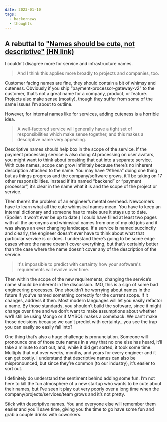 ```yaml
---
date: 2023-01-10
tags:
  - hackernews
  - thoughts
---
```


## A rebuttal to ["Names should be cute, not descriptive"](https://ntietz.com/blog/name-your-projects-cutesy-things/) [(HN link)](https://news.ycombinator.com/item?id=34320517)
I couldn’t disagree more for service and infrastructure names.

> And I think this applies more broadly to projects and companies, too.

Customer facing names are fine, they should contain a bit of whimsy and cuteness. Obviously if you ship “payment-processor-gateway-v2” to the customer, that’s not a great name for a company, product, or feature. Projects also make sense (mostly), though they suffer from some of the same issues I’m about to outline.

However, for internal names like for services, adding cuteness is a horrible idea. 

> A well-factored service will generally have a tight set of responsibilities which make sense together, and this makes a descriptive name very appealing.

Descriptive names should help box in the scope of the service. If the payment processing service is also doing AI processing on user avatars, you might want to think about breaking that out into a separate service. With cute names, scope can grow infinitely because there’s no inherent description attached to the name. You may have “Athena” doing one thing but as things progress and the company/software grows, it’ll be taking on 17 other responsibilities. Instead if it’s named “backend” or “payment processor”, it’s clear in the name what it is and the scope of the project or service.

Then there’s the problem of an engineer’s mental overhead. Newcomers have to learn what all the cute whimsical names mean. You have to keep an internal dictionary and someone has to make sure it stays up to date. (Spoiler: It won’t ever be up to date.) I could have filled at least two pages with all the acronyms and whimsical names from one of my old jobs and it was always an ever changing landscape. If a service is named succinctly and clearly, the engineer doesn’t ever have to think about what that particular service is or does. I understand there’s going to be some edge cases where the name doesn’t cover everything, but that’s certainly better than the case where the name doesn’t cover any of the description of the service.

> It's impossible to predict with certainty how your software's requirements will evolve over time.

Then within the scope of the new requirements, changing the service’s name should be inherent in the discussion. IMO, this is a sign of some bad engineering processes. One shouldn’t be worrying about names in the future if you’ve named something correctly for the current scope. If it changes, address it then. Most modern languages will let you easily refactor a name. By those standards, you shouldn’t build the software, since it might change over time and we don’t want to make assumptions about whether we’ll still be using Mongo or if MYSQL makes a comeback. We can’t make those decisions because we can’t predict with certainty…you see the trap you can easily so easily fall into?

One thing that’s also a huge challenge is pronunciation. Someone will pronounce one of those cute names in a way that no one else has heard, it’ll take a minute to sort out, and, while it did get sorted, it took some time. Multiply that out over weeks, months, and years for every engineer and it can get costly. I understand that descriptive names can also be mispronounced, but since they’re common (to our industry), it’s easier to sort out.

I definitely do understand the sentiment behind adding some fun. I’m not here to kill the fun atmosphere of a new startup who wants to be cute about their names, but I’ve seen it play out very poorly over a long time when the company/projects/services/team grows and it’s not pretty.

Stick with descriptive names. You and everyone else will remember them easier and you’ll save time, giving you the time to go have some fun and grab a couple drinks with coworkers.